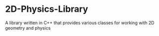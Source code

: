 # 2D-Physics-Library
A library written in C++ that provides various classes for working with 2D geometry and physics
